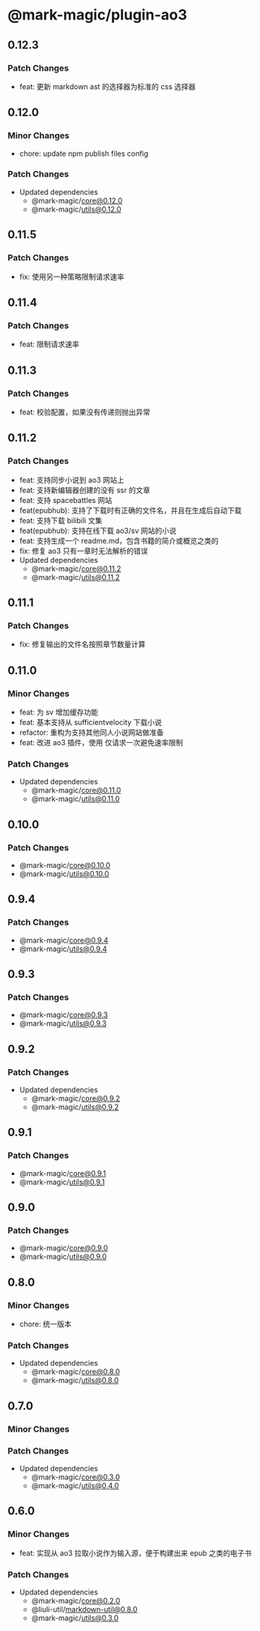 # @mark-magic/plugin-ao3

## 0.12.3

### Patch Changes

- feat: 更新 markdown ast 的选择器为标准的 css 选择器

## 0.12.0

### Minor Changes

- chore: update npm publish files config

### Patch Changes

- Updated dependencies
  - @mark-magic/core@0.12.0
  - @mark-magic/utils@0.12.0

## 0.11.5

### Patch Changes

- fix: 使用另一种策略限制请求速率

## 0.11.4

### Patch Changes

- feat: 限制请求速率

## 0.11.3

### Patch Changes

- feat: 校验配置，如果没有传递则抛出异常

## 0.11.2

### Patch Changes

- feat: 支持同步小说到 ao3 网站上
- feat: 支持新编辑器创建的没有 ssr 的文章
- feat: 支持 spacebattles 网站
- feat(epubhub): 支持了下载时有正确的文件名，并且在生成后自动下载
- feat: 支持下载 bilibili 文集
- feat(epubhub): 支持在线下载 ao3/sv 网站的小说
- feat: 支持生成一个 readme.md，包含书籍的简介或概览之类的
- fix: 修复 ao3 只有一章时无法解析的错误
- Updated dependencies
  - @mark-magic/core@0.11.2
  - @mark-magic/utils@0.11.2

## 0.11.1

### Patch Changes

- fix: 修复输出的文件名按照章节数量计算

## 0.11.0

### Minor Changes

- feat: 为 sv 增加缓存功能
- feat: 基本支持从 sufficientvelocity 下载小说
- refactor: 重构为支持其他同人小说网站做准备
- feat: 改进 ao3 插件，使用 仅请求一次避免速率限制

### Patch Changes

- Updated dependencies
  - @mark-magic/core@0.11.0
  - @mark-magic/utils@0.11.0

## 0.10.0

### Patch Changes

- @mark-magic/core@0.10.0
- @mark-magic/utils@0.10.0

## 0.9.4

### Patch Changes

- @mark-magic/core@0.9.4
- @mark-magic/utils@0.9.4

## 0.9.3

### Patch Changes

- @mark-magic/core@0.9.3
- @mark-magic/utils@0.9.3

## 0.9.2

### Patch Changes

- Updated dependencies
  - @mark-magic/core@0.9.2
  - @mark-magic/utils@0.9.2

## 0.9.1

### Patch Changes

- @mark-magic/core@0.9.1
- @mark-magic/utils@0.9.1

## 0.9.0

### Patch Changes

- @mark-magic/core@0.9.0
- @mark-magic/utils@0.9.0

## 0.8.0

### Minor Changes

- chore: 统一版本

### Patch Changes

- Updated dependencies
  - @mark-magic/core@0.8.0
  - @mark-magic/utils@0.8.0

## 0.7.0

### Minor Changes

### Patch Changes

- Updated dependencies
  - @mark-magic/core@0.3.0
  - @mark-magic/utils@0.4.0

## 0.6.0

### Minor Changes

- feat: 实现从 ao3 拉取小说作为输入源，便于构建出来 epub 之类的电子书

### Patch Changes

- Updated dependencies
  - @mark-magic/core@0.2.0
  - @liuli-util/markdown-util@0.8.0
  - @mark-magic/utils@0.3.0
